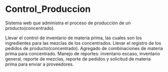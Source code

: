 # Control_Produccion
Sistema web que administra el proceso de producción de un producto(concentrado).

Llevar el control de inventario de materia prima, las cuales son los ingredientes para las mezclas de los concentrados.
Llevar el registro de los pedidos de producto(concentrado).
Agregado de combinaciones de materia prima para concentrado.
Manejo de reportes: inventario escaso, inventario general, reporte de mezclas, reporte de pedidos y solicitud de materia prima para enviar a proveedores.
